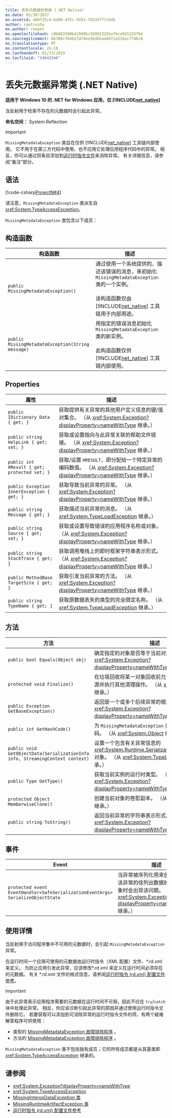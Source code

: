 ```yaml
---
title: 丢失元数据异常类 (.NET Native)
ms.date: 03/30/2017
ms.assetid: 408f25c4-6d60-475c-92b1-7b52b777c6db
author: rpetrusha
ms.author: ronpet
ms.openlocfilehash: c0b882500b41080bc5998232b5afbce9d13157b4
ms.sourcegitcommit: 6b308cf6d627d78ee36dbbae8972a310ac7fd6c8
ms.translationtype: MT
ms.contentlocale: zh-CN
ms.lasthandoff: 01/23/2019
ms.locfileid: "54641546"
---
```

# <a name="missingmetadataexception-class-net-native"></a>丢失元数据异常类 (.NET Native)
**适用于 Windows 10 的 .NET for Windows 应用，仅 [!INCLUDE[net_native](../../../includes/net-native-md.md)]**  
  
 当反射用于检索不存在的元数据时会引起此异常。  
  
 **命名空间：** System.Reflection  
  
> [!IMPORTANT]
>  `MissingMetadataException` 类旨在仅供 [!INCLUDE[net_native](../../../includes/net-native-md.md)] 工具链内部使用。 它不用于在第三方代码中使用，也不应用它处理应用程序代码中的异常。 相反，你可以通过将条目添加到[运行时指令文件](../../../docs/framework/net-native/runtime-directives-rd-xml-configuration-file-reference.md)来消除异常。 有关详细信息，请参阅“备注”部分。  
  
## <a name="syntax"></a>语法  
 [!code-csharp[ProjectN#4](../../../samples/snippets/csharp/VS_Snippets_CLR/projectn/cs/missingmetadataexception_syntax1.cs#4)]  
  
 请注意，`MissingMetadataException` 类派生自 <xref:System.TypeAccessException>。  
  
 `MissingMetadataException` 类包含以下成员：  
  
## <a name="constructors"></a>构造函数  
  
|构造函数|描述|  
|-----------------|-----------------|  
|`public MissingMetadataException()`|通过使用一个系统提供的、描述该错误的消息，来初始化 `MissingMetadataException` 类的一个实例。<br /><br /> 该构造函数仅由 [!INCLUDE[net_native](../../../includes/net-native-md.md)] 工具链用于内部用途。|  
|`public MissingMetadataException(String message)`|用指定的错误消息初始化 `MissingMetadataException` 类的新实例。<br /><br /> 此构造函数仅供 [!INCLUDE[net_native](../../../includes/net-native-md.md)] 工具链内部使用。|  
  
## <a name="properties"></a>Properties  
  
|属性|描述|  
|--------------|-----------------|  
|`public IDictionary Data { get; }`|获取提供有关异常的其他用户定义信息的键/值对集合。 （从 <xref:System.Exception?displayProperty=nameWithType> 继承。）|  
|`public string HelpLink { get; set; }`|获取或设置指向与此异常关联的帮助文件链接。 （从 <xref:System.Exception?displayProperty=nameWithType> 继承。）|  
|`public int HResult { get; protected set; }`|获取/设置 `HRESULT`，即分配给一个特定异常的编码数值。 （从 <xref:System.Exception?displayProperty=nameWithType> 继承。）|  
|`public Exception InnerException { get; }`|获取导致当前异常的异常。 （从 <xref:System.Exception?displayProperty=nameWithType> 继承。）|  
|`public string Message { get; }`|获取描述当前异常的消息。 （从 <xref:System.TypeLoadException> 继承。）|  
|`public string Source { get; set; }`|获取或设置导致错误的应用程序名称或对象。 （从 <xref:System.Exception?displayProperty=nameWithType> 继承。）|  
|`public string StackTrace { get; }`|获取调用堆栈上的即时框架字符串表示形式。 （从 <xref:System.Exception?displayProperty=nameWithType> 继承。）|  
|`public MethodBase TargetSite { get; }`|获取引发当前异常的方法。 （从 <xref:System.Exception?displayProperty=nameWithType> 继承。）|  
|`public string TypeName { get; ]`|获取原数据丢失的类型的完全限定名称。 （从 <xref:System.TypeLoadException> 继承。）|  
  
## <a name="methods"></a>方法  
  
|方法|描述|  
|------------|-----------------|  
|`public bool Equals(Object obj)`|确定指定的对象是否等于当前对象。  （从 <xref:System.Exception?displayProperty=nameWithType> 继承。）|  
|`protected void Finalize()`|在垃圾回收将某一对象回收前允许该对象尝试释放资源并执行其他清理操作。 （从 <xref:System.Object> 继承。）|  
|`public Exception GetBaseException()`|返回是一个或多个后续异常的根源的异常。 （从 <xref:System.Exception?displayProperty=nameWithType> 继承。）|  
|`public int GetHashCode()`|为 `MissingMetadataException` 实例返回一个哈希代码。   （从 <xref:System.Object> 继承。）|  
|`public void GetObjectData(SerializationInfo info, StreamingContext context)`|设置一个包含有关异常信息的 <xref:System.Runtime.Serialization.SerializationInfo> 对象。  （从 <xref:System.TypeLoadException> 继承。）|  
|`public Type GetType()`|获取当前实例的运行时类型。 （从 <xref:System.Exception?displayProperty=nameWithType> 继承。）|  
|`protected Object MemberwiseClone()`|创建当前对象的卷影副本。 （从 <xref:System.Object> 继承。）|  
|`public string ToString()`|返回当前异常的字符串表示形式。 （从 <xref:System.Exception?displayProperty=nameWithType> 继承。）|  
  
## <a name="events"></a>事件  
  
|Event|描述|  
|-----------|-----------------|  
|`protected event EventHandler<SafeSerializationEventArgs> SerializeObjectState`|当异常被序列化用来创建包含有关该异常的徐列出数据的异常状态对象时会出现该问题。 （从 <xref:System.Exception?displayProperty=nameWithType> 继承。）|  
  
## <a name="usage-details"></a>使用详情  
 当反射用于访问程序集中不可用的元数据时，会引起 `MissingMetadataException` 异常。  
  
 在运行时间一个应用可使用的元数据由运行时指令（XML 配置）文件、*.rd.xml 来定义。 为防止应用引发此异常，应该修改\*.rd.xml 来定义在运行时间必须存在的元数据。 有关 \*.rd.xml 文件的格式信息，请参阅[运行时指令 (rd.xml) 配置文件参考](../../../docs/framework/net-native/runtime-directives-rd-xml-configuration-file-reference.md)。  
  
> [!IMPORTANT]
>  由于此异常表示应用程序需要的元数据在运行时间不可用，因此不应在 `try`/`catch` 块中处理此异常。 相反，你应该诊断引起此异常的原因并通过使用运行时指令文件删除它。 若要获取可以添加到可消除异常的运行时指令文件的项，有两个疑难解答程序可供使用：  
>   
>  -   类型的 [MissingMetadataException 故障排除程序](https://dotnet.github.io/native/troubleshooter/type.html) 。  
> -   方法的 [MissingMetadataException 故障排除程序](https://dotnet.github.io/native/troubleshooter/method.html) 。  
  
 `MissingMetadataException` 类不包括独有成员；它的所有成员都是从其基类即 <xref:System.TypeAccessException> 继承的。  
  
## <a name="see-also"></a>请参阅
- <xref:System.Exception?displayProperty=nameWithType>
- <xref:System.TypeAccessException>
- [MissingInteropDataException 类](../../../docs/framework/net-native/missinginteropdataexception-class-net-native.md)
- [MissingRuntimeArtifactException 类](../../../docs/framework/net-native/missingruntimeartifactexception-class-net-native.md)
- [运行时指令 (rd.xml) 配置文件参考](../../../docs/framework/net-native/runtime-directives-rd-xml-configuration-file-reference.md)
